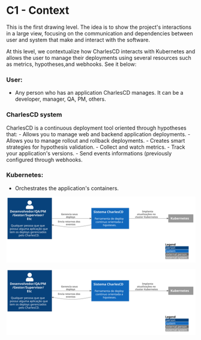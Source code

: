 # C1 -  Context

This is the first drawing level. The idea is to show the project's interactions in a large view, focusing on the communication and dependencies between user and system that make and interact with the software.

At this level, we contextualize how CharlesCD interacts with Kubernetes and allows the user to manage their deployments using several resources such as metrics, hypotheses,and webhooks. 
See it below: 


### **User:** 
- Any person who has an application CharlesCD manages. It can be a developer, manager, QA, PM, others. 

### **CharlesCD system**
CharlesCD is a continuous deployment tool oriented through hypotheses that: 
    - Allows you to manage web and backend application deployments. 
    - Allows you to manage rollout and rollback deployments.
    - Creates smart strategies for hypothesis validation.
    - Collect and watch metrics. 
    - Track your application's versions. 
    - Send events informations (previously configured through webhooks. 

### **Kubernetes:** 
- Orchestrates the application's containers.

![diagram](c1.svg)


![diagram](c1.svg)